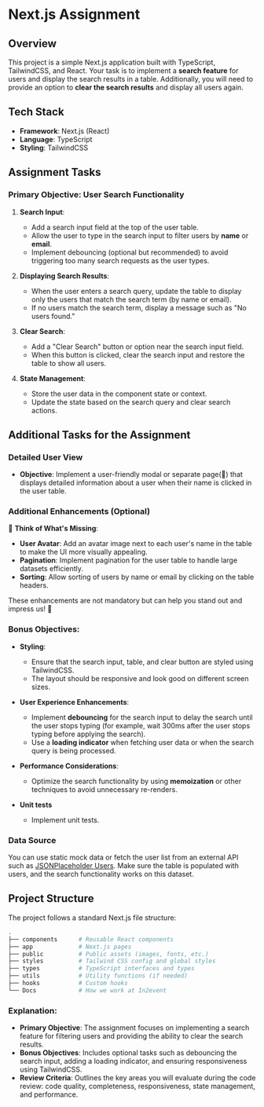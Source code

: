 # Next.js Assignment

## Overview

This project is a simple Next.js application built with TypeScript, TailwindCSS, and React. Your task is to implement a **search feature** for users and display the search results in a table. Additionally, you will need to provide an option to **clear the search results** and display all users again.

## Tech Stack

- **Framework**: Next.js (React)
- **Language**: TypeScript
- **Styling**: TailwindCSS

## Assignment Tasks

### Primary Objective: User Search Functionality

1. **Search Input**:

   - Add a search input field at the top of the user table.
   - Allow the user to type in the search input to filter users by **name** or **email**.
   - Implement debouncing (optional but recommended) to avoid triggering too many search requests as the user types.

2. **Displaying Search Results**:

   - When the user enters a search query, update the table to display only the users that match the search term (by name or email).
   - If no users match the search term, display a message such as "No users found."

3. **Clear Search**:

   - Add a "Clear Search" button or option near the search input field.
   - When this button is clicked, clear the search input and restore the table to show all users.

4. **State Management**:
   - Store the user data in the component state or context.
   - Update the state based on the search query and clear search actions.

## Additional Tasks for the Assignment

### Detailed User View

- **Objective**: Implement a user-friendly modal or separate page(🌟) that displays detailed information about a user when their name is clicked in the user table.

### Additional Enhancements (Optional)

🤔 **Think of What's Missing**:

- **User Avatar**: Add an avatar image next to each user's name in the table to make the UI more visually appealing.
- **Pagination**: Implement pagination for the user table to handle large datasets efficiently.
- **Sorting**: Allow sorting of users by name or email by clicking on the table headers.

These enhancements are not mandatory but can help you stand out and impress us! 🌟

### Bonus Objectives:

- **Styling**:

  - Ensure that the search input, table, and clear button are styled using TailwindCSS.
  - The layout should be responsive and look good on different screen sizes.

- **User Experience Enhancements**:

  - Implement **debouncing** for the search input to delay the search until the user stops typing (for example, wait 300ms after the user stops typing before applying the search).
  - Use a **loading indicator** when fetching user data or when the search query is being processed.

- **Performance Considerations**:

  - Optimize the search functionality by using **memoization** or other techniques to avoid unnecessary re-renders.

- **Unit tests**
  - Implement unit tests.

### Data Source

You can use static mock data or fetch the user list from an external API such as [JSONPlaceholder Users](https://jsonplaceholder.typicode.com/users). Make sure the table is populated with users, and the search functionality works on this dataset.

## Project Structure

The project follows a standard Next.js file structure:

```bash
.
├── components      # Reusable React components
├── app             # Next.js pages
├── public          # Public assets (images, fonts, etc.)
├── styles          # Tailwind CSS config and global styles
├── types           # TypeScript interfaces and types
├── utils           # Utility functions (if needed)
├── hooks           # Custom hooks
└── Docs            # How we work at In2event
```

### Explanation:

- **Primary Objective**: The assignment focuses on implementing a search feature for filtering users and providing the ability to clear the search results.
- **Bonus Objectives**: Includes optional tasks such as debouncing the search input, adding a loading indicator, and ensuring responsiveness using TailwindCSS.
- **Review Criteria**: Outlines the key areas you will evaluate during the code review: code quality, completeness, responsiveness, state management, and performance.
